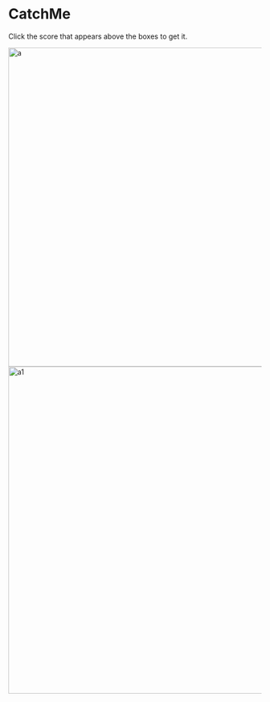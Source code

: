 # CatchMe
Click the score that appears above the boxes to get it.

<img width="634" alt="a" src="https://user-images.githubusercontent.com/75726319/168277241-d3ff9a25-1992-410d-905e-92265df41e8d.PNG">

<img width="650" alt="a1" src="https://user-images.githubusercontent.com/75726319/168277572-cc221774-5aa0-41bd-91dc-dc64d9828901.PNG">
